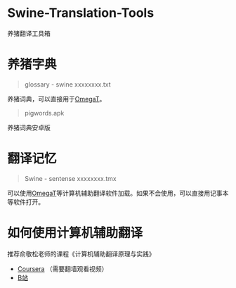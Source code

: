 # Swine-Translation-Tools
养猪翻译工具箱

# 养猪字典

> glossary - swine xxxxxxxx.txt

养猪词典，可以直接用于[OmegaT](http://omegat.org/)。

> pigwords.apk

养猪词典安卓版

# 翻译记忆

> Swine - sentense xxxxxxxx.tmx

可以使用[OmegaT](http://omegat.org/)等计算机辅助翻译软件加载。如果不会使用，可以直接用记事本等软件打开。

# 如何使用计算机辅助翻译

推荐俞敬松老师的课程《计算机辅助翻译原理与实践》

* [Coursera](https://www.coursera.org/learn/fanyi-ruanjian) （需要翻墙观看视频）
* [B站](https://www.bilibili.com/video/BV1Hf4y1G7S3/)
